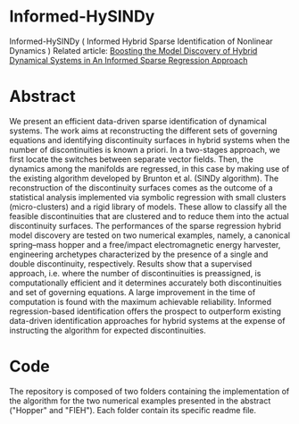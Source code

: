 # Informed-HySINDy
Informed-HySINDy ( Informed Hybrid Sparse Identification of Nonlinear Dynamics )
Related article: [Boosting the Model Discovery of Hybrid Dynamical Systems in An Informed Sparse Regression Approach](https://doi.org/10.1115/1.4053324)
# Abstract
We present an efficient data-driven sparse identification of dynamical systems.
The work aims at reconstructing the different sets of governing equations and identifying discontinuity surfaces in hybrid systems when the number of discontinuities is known a priori. In a two-stages approach, we first locate the switches between separate vector fields. Then, the dynamics among the manifolds are regressed, in this case by making use of the existing algorithm developed by Brunton et al. (SINDy algorithm). The reconstruction of the discontinuity surfaces comes as the outcome of a statistical analysis implemented via symbolic regression with small clusters (micro-clusters) and a rigid library of models. These allow to classify all the feasible discontinuities that are clustered and to reduce them into the actual discontinuity surfaces. The performances of the sparse regression hybrid model discovery are tested on two numerical examples, namely, a canonical spring–mass hopper and a free/impact electromagnetic energy harvester, engineering archetypes characterized by the presence of a single and double discontinuity, respectively. Results show that a supervised approach, i.e. where the number of discontinuities is preassigned, is computationally efficient and it determines accurately both discontinuities and set of governing equations. A large improvement in the time of computation is found with the maximum achievable reliability. Informed regression-based identification offers the prospect to outperform existing data-driven identification approaches for hybrid systems at the expense of instructing the algorithm for expected discontinuities.
# Code
The repository is composed of two folders containing the implementation of the algorithm for the two numerical examples presented in the abstract ("Hopper" and "FIEH"). Each folder contain its specific readme file.
